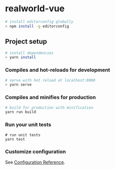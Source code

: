 # realworld-vue


```bash
# install editorconfig globally
> npm install -g editorconfig
```

## Project setup
``` bash
# install dependencies
> yarn install
```

### Compiles and hot-reloads for development
```bash
# serve with hot reload at localhost:8080
> yarn serve
```

### Compiles and minifies for production
``` bash
# build for production with minification
yarn run build
```

### Run your unit tests
```
# run unit tests
yarn test
```

### Customize configuration
See [Configuration Reference](https://cli.vuejs.org/config/).
